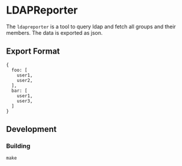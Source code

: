 # LDAPReporter

The `ldapreporter` is a tool to query ldap and fetch all groups and their
members. The data is exported as json.

## Export Format

```shell
{
  foo: [
    user1,
    user2,
  ],
  bar: [
    user1,
    user3,
  ]
}
```

## Development

### Building

```shell
make
```
